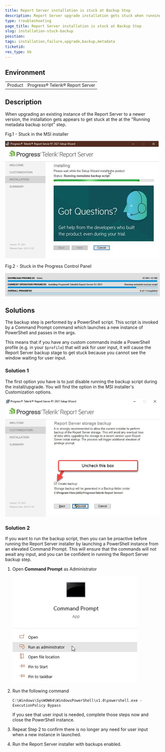 ```yaml
---
title: Report Server installation is stuck at Backup Step
description: Report Server upgrade installation gets stuck when running the backup script
type: troubleshooting
page_title: Report Server installation is stuck at Backup Step
slug: installation-stuck-backup
position: 
tags: installation,failure,upgrade,backup,metadata
ticketid: 
res_type: kb
---
```


## Environment
<table>
	<tr>
		<td>Product</td>
		<td>Progress® Telerik® Report Server</td>
	</tr>
</table>

## Description

When upgrading an existing instance of the Report Server to a newer version, the installation gets appears to get stuck at the at the "Running metadata backup script" step.

Fig.1 - Stuck in the MSI installer

![MSI Installer](../images/report-server-images/kb/installer_stuck_msi.jpg)

Fig.2 - Stuck in the Progress Control Panel

![Progress Control Panel Installer](../images/report-server-images/kb/installer_stuck_pcp.jpg)

## Solutions

The backup step is performed by a PowerShell script. This script is invoked by a Command Prompt command which launches a new instance of PowerShell and passes in the args.

This means that if you have any custom commands inside a PowerShell profile (e.g. in your `$profile`) that will ask for user input, it will cause the Report Server backup stage to get stuck because you cannot see the window waiting for user input.

### Solution 1

The first option you have is to just disable running the backup script during the install/upgrade. You will find the option in the MSI installer's Customization options.

![Uncheck Backup](../images/report-server-images/kb/installer_stuck_disable_backup.jpg)

### Solution 2

If you want to run the backup script, then you can be proactive before running the Report Server installer by launching a PowerShell instance from an elevated Command Prompt. This will ensure that the commands will not await any input, and you can be confident in running the Report Server backup step.

1. Open **Command Prompt** as Administrator

    ![Command Prompt](../images/report-server-images/kb/installer_stuck_cmd.jpg)

2. Run the following command

    ```
    C:\Windows\SysWOW64\WindowsPowerShell\v1.0\powershell.exe -ExecutionPolicy Bypass
    ```
    
    If you see that user input is needed, complete those steps now and close the PowerShell instance.

3. Repeat Step 2 to confirm there is no longer any need for user input when a new instance in launched. 
4. Run the Report Server installer with backups enabled.
